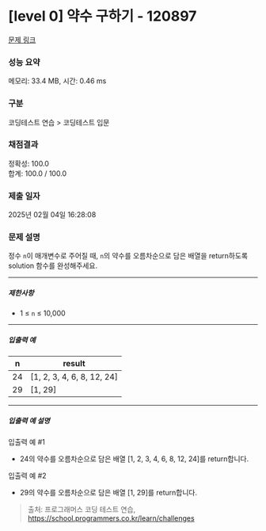 # [level 0] 약수 구하기 - 120897 

[문제 링크](https://school.programmers.co.kr/learn/courses/30/lessons/120897?language=javascript) 

### 성능 요약

메모리: 33.4 MB, 시간: 0.46 ms

### 구분

코딩테스트 연습 > 코딩테스트 입문

### 채점결과

정확성: 100.0<br/>합계: 100.0 / 100.0

### 제출 일자

2025년 02월 04일 16:28:08

### 문제 설명

<p>정수 <code>n</code>이 매개변수로 주어질 때, <code>n</code>의 약수를 오름차순으로 담은 배열을 return하도록 solution 함수를 완성해주세요.</p>

<hr>

<h5>제한사항</h5>

<ul>
<li>1 ≤ <code>n</code> ≤ 10,000</li>
</ul>

<hr>

<h5>입출력 예</h5>
<table class="table">
        <thead><tr>
<th>n</th>
<th>result</th>
</tr>
</thead>
        <tbody><tr>
<td>24</td>
<td>[1, 2, 3, 4, 6, 8, 12, 24]</td>
</tr>
<tr>
<td>29</td>
<td>[1, 29]</td>
</tr>
</tbody>
      </table>
<hr>

<h5>입출력 예 설명</h5>

<p>입출력 예 #1</p>

<ul>
<li>24의 약수를 오름차순으로 담은 배열 [1, 2, 3, 4, 6, 8, 12, 24]를 return합니다.</li>
</ul>

<p>입출력 예 #2</p>

<ul>
<li>29의 약수를 오름차순으로 담은 배열 [1, 29]를 return합니다.</li>
</ul>


> 출처: 프로그래머스 코딩 테스트 연습, https://school.programmers.co.kr/learn/challenges